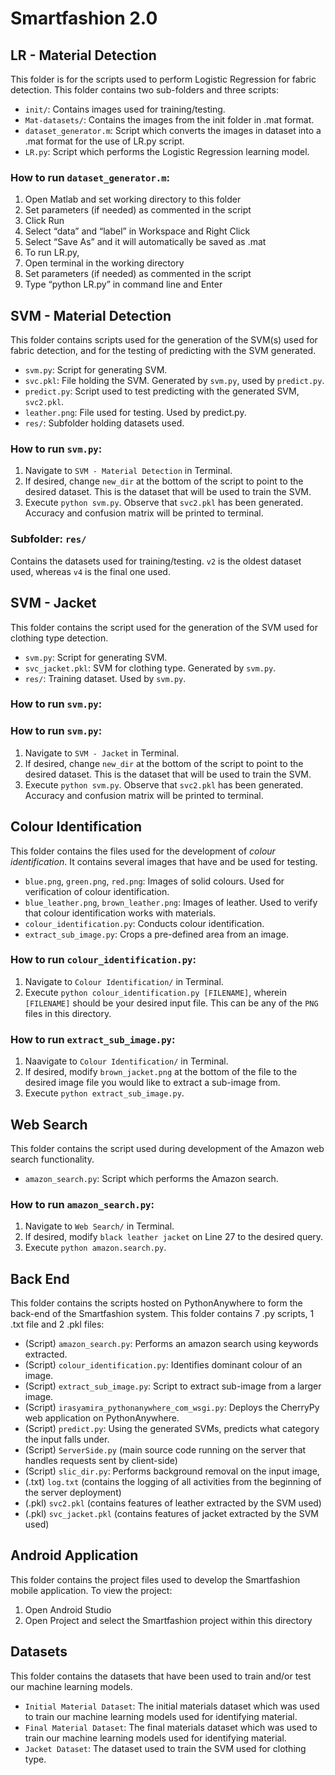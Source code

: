 # Smartfashion 2.0

## LR - Material Detection
This folder is for the scripts used to perform Logistic Regression for fabric detection. 
This folder contains two sub-folders and three scripts:

- `init/`: Contains images used for training/testing.
- `Mat-datasets/`: Contains the images from the init folder in .mat format.
- `dataset_generator.m`: Script which converts the images in dataset into a .mat format for the use of LR.py script.
- `LR.py`: Script which performs the Logistic Regression learning model.

### How to run `dataset_generator.m`:
1. Open Matlab and set working directory to this folder
2. Set parameters (if needed) as commented in the script
3. Click Run
4. Select “data” and “label” in Workspace and Right Click
5. Select “Save As” and it will automatically be saved as .mat
6. To run LR.py, 
7. Open terminal in the working directory
8. Set parameters (if needed) as commented in the script
9. Type “python LR.py” in command line and Enter

## SVM - Material Detection

This folder contains scripts used for the generation of the SVM(s) used for fabric detection, and for the testing of predicting with the SVM generated.

- `svm.py`: Script for generating SVM.
- `svc.pkl`: File holding the SVM.  Generated by `svm.py`, used by `predict.py`.
- `predict.py`: Script used to test predicting with the generated SVM, `svc2.pkl`.
- `leather.png`: File used for testing.  Used by predict.py.
- `res/`: Subfolder holding datasets used.

### How to run `svm.py`:
1. Navigate to `SVM - Material Detection` in Terminal.
2. If desired, change `new_dir` at the bottom of the script to point to the desired dataset.  This is the dataset that will be used to train the SVM.
3. Execute `python svm.py`.  Observe that `svc2.pkl` has been generated.  Accuracy and confusion matrix will be printed to terminal.

### Subfolder: `res/`
Contains the datasets used for training/testing.  `v2` is the oldest dataset used, whereas `v4` is the final one used.

## SVM - Jacket
This folder contains the script used for the generation of the SVM used for clothing type detection.

- `svm.py`: Script for generating SVM.
- `svc_jacket.pkl`: SVM for clothing type.  Generated by `svm.py`.
- `res/`: Training dataset.  Used by `svm.py`.

### How to run `svm.py`:

### How to run `svm.py`:
1. Navigate to `SVM - Jacket` in Terminal.
2. If desired, change `new_dir` at the bottom of the script to point to the desired dataset.  This is the dataset that will be used to train the SVM.
3. Execute `python svm.py`.  Observe that `svc2.pkl` has been generated.  Accuracy and confusion matrix will be printed to terminal.

## Colour Identification

This folder contains the files used for the development of *colour identification*.  It contains several images that have and be used for testing.

- `blue.png`, `green.png`, `red.png`: Images of solid colours.  Used for verification of colour identification.
- `blue_leather.png`, `brown_leather.png`: Images of leather.  Used to verify that colour identification works with materials.
- `colour_identification.py`: Conducts colour identification.
- `extract_sub_image.py`: Crops a pre-defined area from an image.

### How to run `colour_identification.py`:
1. Navigate to `Colour Identification/` in Terminal.
2. Execute `python colour_identification.py [FILENAME]`, wherein `[FILENAME]` should be your desired input file.  This can be any of the `PNG` files in this directory.

### How to run `extract_sub_image.py`:
1. Naavigate to `Colour Identification/` in Terminal.
2. If desired, modify `brown_jacket.png` at the bottom of the file to the desired image file you would like to extract a sub-image from.
3. Execute `python extract_sub_image.py`.

## Web Search
This folder contains the script used during development of the Amazon web search functionality.

- `amazon_search.py`: Script which performs the Amazon search.

### How to run `amazon_search.py`:
1. Navigate to `Web Search/` in Terminal.
2. If desired, modify `black leather jacket` on Line 27 to the desired query.
3. Execute `python amazon.search.py`.

## Back End

This folder contains the scripts hosted on PythonAnywhere to form the back-end of the Smartfashion system. This folder contains 7 .py scripts, 1 .txt file and 2 .pkl files:

- (Script) `amazon_search.py`: Performs an amazon search using keywords extracted.
- (Script) `colour_identification.py`: Identifies dominant colour of an image.
- (Script) `extract_sub_image.py`: Script to extract sub-image from a larger image.
- (Script) `irasyamira_pythonanywhere_com_wsgi.py`: Deploys the CherryPy web application on PythonAnywhere.
- (Script) `predict.py`: Using the generated SVMs, predicts what category the input falls under.
- (Script) `ServerSide.py` (main source code running on the server that handles requests sent by client-side)
- (Script) `slic_dir.py`: Performs background removal on the input image,
- (.txt) `log.txt` (contains the logging of all activities from the beginning of the server deployment)
- (.pkl) `svc2.pkl` (contains features of leather extracted by the SVM used)
- (.pkl) `svc_jacket.pkl` (contains features of jacket extracted by the SVM used)


## Android Application

This folder contains the project files used to develop the Smartfashion mobile application. To view the project:

1. Open Android Studio
2. Open Project and select the Smartfashion project within this directory

## Datasets

This folder contains the datasets that have been used to train and/or test our machine learning models.

- `Initial Material Dataset`: The initial materials dataset which was used to train our machine learning models used for identifying material.
- `Final Material Dataset`: The final materials dataset which was used to train our machine learning models used for identifying material.
- `Jacket Dataset`: The dataset used to train the SVM used for clothing type.
